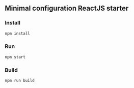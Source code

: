 ## Minimal configuration ReactJS starter

### Install
```bash
npm install
```

### Run
```bash
npm start
```

### Build
```bash
npm run build
```
